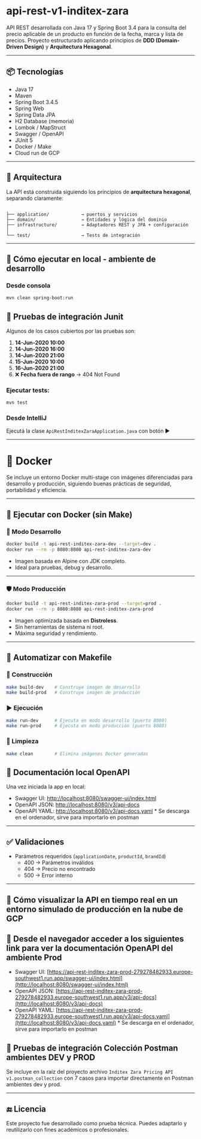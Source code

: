
# api-rest-v1-inditex-zara

API REST desarrollada con Java 17 y Spring Boot 3.4 para la consulta del precio aplicable de un producto en función de la fecha, marca y lista de precios. Proyecto estructurado aplicando principios de **DDD (Domain-Driven Design)** y **Arquitectura Hexagonal**.

---

## 📦 Tecnologías

- Java 17
- Maven
- Spring Boot 3.4.5
- Spring Web
- Spring Data JPA
- H2 Database (memoria)
- Lombok / MapStruct
- Swagger / OpenAPI
- JUnit 5
- Docker / Make
- Cloud run de GCP

---

## 🧠 Arquitectura

La API está construida siguiendo los principios de **arquitectura hexagonal**, separando claramente:

```

├── application/            → puertos y servicios
├── domain/                 → Entidades y lógica del dominio
├── infrastructure/         → Adaptadores REST y JPA + configuración
│  
└── test/                   → Tests de integración
```

---

## 🚀 Cómo ejecutar en local - ambiente de desarrollo

### Desde consola

```bash
mvn clean spring-boot:run
```
## 🧪 Pruebas de integración Junit

Algunos de los casos cubiertos por las pruebas son:

1. **14-Jun-2020 10:00**
2. **14-Jun-2020 16:00**
3. **14-Jun-2020 21:00**
4. **15-Jun-2020 10:00**
5. **16-Jun-2020 21:00**
6. ❌ **Fecha fuera de rango** → 404 Not Found

### Ejecutar tests:

```bash
mvn test
```
### Desde IntelliJ

Ejecutá la clase `ApiRestInditexZaraApplication.java` con botón ▶️

---

# 🧵 Docker

Se incluye un entorno Docker multi-stage con imágenes diferenciadas para desarrollo y producción, siguiendo buenas prácticas de seguridad, portabilidad y eficiencia.

---

## 🚀 Ejecutar con Docker (sin Make)

### 🔧 Modo Desarrollo

```bash
docker build -t api-rest-inditex-zara-dev --target=dev .
docker run --rm -p 8080:8080 api-rest-inditex-zara-dev
```

- Imagen basada en Alpine con JDK completo.
- Ideal para pruebas, debug y desarrollo.

---

### 🛡️ Modo Producción

```bash
docker build -t api-rest-inditex-zara-prod --target=prod .
docker run --rm -p 8080:8080 api-rest-inditex-zara-prod
```

- Imagen optimizada basada en **Distroless**.
- Sin herramientas de sistema ni root.
- Máxima seguridad y rendimiento.

---

## 🔁 Automatizar con Makefile


### 🔨 Construcción

```bash
make build-dev    # Construye imagen de desarrollo
make build-prod   # Construye imagen de producción
```

### ▶️ Ejecución

```bash
make run-dev      # Ejecuta en modo desarrollo (puerto 8080)
make run-prod     # Ejecuta en modo producción (puerto 8080)
```

### 🧹 Limpieza

```bash
make clean        # Elimina imágenes Docker generadas
```



## 📘 Documentación local OpenAPI

Una vez iniciada la app en local:

- Swagger UI: [http://localhost:8080/swagger-ui/index.html](http://localhost:8080/swagger-ui/index.html)
- OpenAPI JSON: [http://localhost:8080/v3/api-docs](http://localhost:8080/v3/api-docs)
- OpenAPI YAML: [http://localhost:8080/v3/api-docs.yaml](http://localhost:8080/v3/api-docs.yaml) * Se descarga en el ordenador, sirve para importarlo en postman

---

## ✅ Validaciones

- Parámetros requeridos (`applicationDate`, `productId`, `brandId`)
  - 400 → Parámetros inválidos
  - 404 → Precio no encontrado
  - 500 → Error interno

---

## 🚀 Cómo visualizar la API en tiempo real en un entorno simulado de producción en la nube de GCP


## 📘 Desde el navegador acceder a los siguientes link para ver la documentación OpenAPI del ambiente Prod

- Swagger UI: [https://api-rest-inditex-zara-prod-279278482933.europe-southwest1.run.app/swagger-ui/index.html](http://localhost:8080/swagger-ui/index.html)
- OpenAPI JSON: [https://api-rest-inditex-zara-prod-279278482933.europe-southwest1.run.app/v3/api-docs](http://localhost:8080/v3/api-docs)
- OpenAPI YAML: [https://api-rest-inditex-zara-prod-279278482933.europe-southwest1.run.app/v3/api-docs.yaml](http://localhost:8080/v3/api-docs.yaml) * Se descarga en el ordenador, sirve para importarlo en postman



## 📂  Pruebas de integración Colección Postman ambientes DEV y PROD

Se incluye en la raíz del proyecto archivo `Inditex Zara Pricing API v1.postman_collection` con 7 casos para importar directamente en Postman ambientes dev y prod.

---


## 🔚 Licencia

Este proyecto fue desarrollado como prueba técnica. Puedes adaptarlo y reutilizarlo con fines académicos o profesionales.










